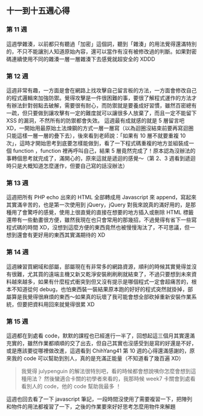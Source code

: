 ## 十一到十五週心得

### 第 11 週

這週學雜湊，以前都只有聽過「加密」這個詞，聽到「雜湊」的用法覺得還滿特別的，不只不能讓別人知道原始內容，還可以當作有沒有被修改過的判斷。如果對密碼連續使用不同的雜湊一層一層雜湊下去感覺就超安全的 XDDD

### 第 12 週

這週非常有趣，一方面是會在網路上找攻擊自己留言板的方法，一方面會修改自己的程式邏輯來加強防禦。覺得攻擊是一件很困難的事，要很了解程式運作的方法才有辦法針對弱點去破解，需要很有耐心，而防禦就是要養成好習慣，雖然百密總有一疏，但只要做到讓攻擊有一定的難度就可以讓很多人放棄了，而且一定不能留下 XSS 的漏洞，不然所有的防禦都會失效。
這週最有成就感的就是 5 層留言吧 XD，一開始用最原始土法煉鋼的方式一層一層寫（以為迴圈沒結束前要再寫迴圈只能這樣一層一層的疊下去），後來看到老師說：「如果有 10 層不就要重複 10 次」，這時才開始思考到底要怎樣能做到，看了一下程式碼重複的地方並組裝成一個 function ，function 裡再呼叫自己，結果 5 層竟然完成了！原本認為沒辦法的事轉個思考就完成了，滿開心的，原來這就是遞迴的感覺～（第 2、3 週看到遞迴時只是大概知道怎麼運作，但要自己寫的話沒辦法）

### 第 13 週

這週把所有 PHP echo 出來的 HTML 全部轉成用 Javascript 來 append，寫起來其實滿辛苦的，也是第一次使用到 jQuery，jQuery 對我來說真的滿好用的，是那種用了會驚呼的感覺，使用上很直覺的直接在想要的地方插入或刪除 HTML 標籤還帶有一些動畫很方便，雖然我現在也只會常用的那幾招，不過覺得有省下一些寫程式碼的時間 XD，沒想到這麼方便的東西竟然也被慢慢淘汰了，不可思議，但一想到還會有更好用的東西其實滿期待的 XD


### 第 14 週

這週練習買網域和部屬，部屬現在有非常多的網路資源，順利的時候其實覺得並沒有很難，尤其買的遠端主機又新又乾淨安裝刷刷刷就結束了，不過只要想到未來資料越來越多，如果有什麼程式衝突到但又沒有提示是哪個程式一定會超痛苦的，根本不知道從何 debug，也怕東西裝一裝結果原本跑的好好的程式突然就掛掉，部屬算是我覺得很麻煩的東西～如果真的玩壞了我可能會想全部砍掉重新安裝作業系統，但要把資料用回來就覺得很累 XD


### 第 15 週

這週都在到處看 code，默默的課程也已經進行一半了，回想起這三個月其實還滿充實的，雖然作業都順順的交了出去，但自己其實也沒感受到是寫的好還是不好，或是應該要從哪裡做改進，這週看到 ChihYang41 第 10 週的心得還滿感謝的，原來我的 code 可以幫助到別人，真的是充滿正能量（不知道看了幾百遍 XD）

>我覺得 julypenguin 的解法很特別吧，看的時候都會想說咦你怎麼會想到這種用法？ 然後蠻適合卡關的初學者來看的，我那時候 week7 卡關會到處看看別人的 code，他的 code 幫助我最多 ！

這週也回去看了一下 javascript 筆記，一段時間沒使用了需要複習一下，把陣列和物件的用法都複習了一下，之後的作業要來好好思考怎麼用物件來解題

